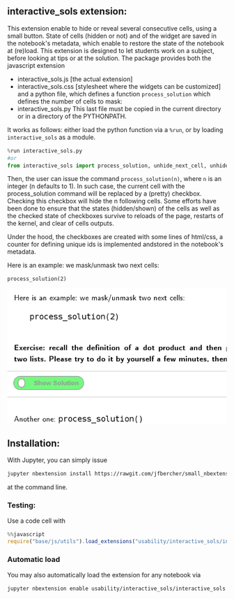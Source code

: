 
## interactive_sols extension:


This extension enable to hide or reveal several consecutive cells, using a small button. State of cells (hidden or not) and of the widget are saved in the notebook's metadata, which enable to restore the state of the notebook at (re)load. This extension is designed to let students work on a subject, before looking at tips or at the solution. The package provides both the javascript extension
- interactive_sols.js [the actual extension]
- interactive_sols.css [stylesheet where the widgets can be customized]
and a python file, which defines a function `process_solution` which defines the number of cells to mask:
- interactive_sols.py
This last file must be copied in the current directory or in a directory of the PYTHONPATH. 

It works as follows: either load the python function via a `%run`, or by loading `interactive_sols` as a module.

```python
%run interactive_sols.py
#or
from interactive_sols import process_solution, unhide_next_cell, unhide_all_cells
```


Then, the user can issue the command `process_solution(n)`, where `n` is an integer (n defaults to 1). In such case, the current cell with the process_solution command will be replaced by a (pretty) checkbox. Checking this checkbox will hide the n following cells. Some efforts have been done to ensure that the states (hidden/shown) of the cells as well as the checked state of checkboxes survive to reloads of the page, restarts of the kernel, and clear of cells outputs. 

Under the hood, the checkboxes are created with some lines of html/css, a counter for defining unique ids is implemented andstored in the notebook's metadata. 

Here is an example: we mask/unmask two next cells:
```
process_solution(2)
```
![](image.gif)

## Installation:

With Jupyter, you can simply issue
```bash
jupyter nbextension install https://rawgit.com/jfbercher/small_nbextensions/master/interactive_sols.zip  --user
```
at the command line.

### Testing: 

Use a code cell with
```javascript
%%javascript
require("base/js/utils").load_extensions("usability/interactive_sols/interactive_sols")
```
### Automatic load
You may also automatically load the extension for any notebook via
```bash
jupyter nbextension enable usability/interactive_sols/interactive_sols  
```